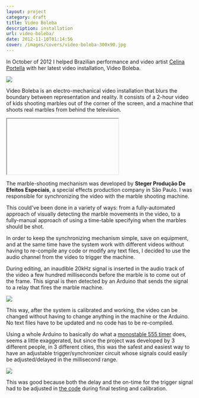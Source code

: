 ```yaml
---
layout: project
category: draft
title: Video Boleba
description: installation
url: video-boleba/
date: 2012-11-10T01:14:56
cover: /images/covers/video-boleba-300x90.jpg
---
```

In October of 2012 I helped Brazilian performance and video artist [Celina Portella](http://www.youtube.com/user/CelinaPortella) with her latest video installation, Video Boleba.

![](bolebaBoyStill.jpg)

Video Boleba is an electro-mechanical video installation that blurs the boundary between representation and reality. It consists of a 2-hour video of kids shooting marbles out of the corner of the screen, and a machine that shoots real marbles from behind the television.

<div class="videoWrapper">
    <iframe></iframe>
</div>

The marble-shooting mechanism was developed by **Steger Produção De Efeitos Especiais**, a special effects production company in São Paulo. I was responsible for synchronizing the video with the marble shooting machine.

This could've been done in a variety of ways: from a fully-automated approach of visually detecting the marble movements in the video, to a fully-manual approach of using a time-table specifying when the marbles should be shot.

In order to keep the synchronizing mechanism simple, save on equipment, and at the same time have the system work with different videos without having to re-compile any code or modify any text files, I decided to use the audio channel from the video to trigger the machine.

During editing, an inaudible 20kHz signal is inserted in the audio track of the video a few hundred milliseconds before the marble is to come out of the frame. This signal is then detected by an Arduino that sends the signal to a relay that fires the marble machine.

![](bolebaSchematic.jpg)

This way, after the system is calibrated and working, the video can be changed without having to change anything in the machine or the Arduino. No text files have to be updated and no code has to be re-compiled.

Using a whole Arduino to basically do what a [monostable 555 timer](http://en.wikipedia.org/wiki/555_timer_IC#Monostable) does, seems a little exaggerated, but since the project was developed by 3 different people, in 3 different cities, this was the safest and easiest way to have an adjustable trigger/synchronizer circuit whose signals could easily be adjusted/delayed in the millisecond range.

![](bolebaCircuitStill.jpg)

This was good because both the delay and the on-time for the trigger signal had to be adjusted in [the code](https://github.com/thiagohersan/videoBolebaArduino) during final testing and calibration.
